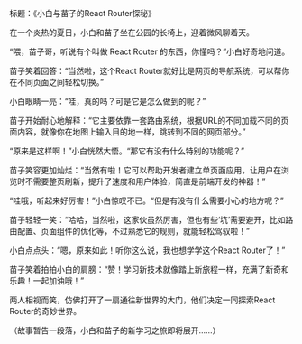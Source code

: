 标题：《小白与苗子的React Router探秘》

在一个炎热的夏日，小白和苗子坐在公园的长椅上，迎着微风聊着天。

“喂，苗子哥，听说有个叫做 React Router 的东西，你懂吗？”小白好奇地问道。

苗子笑着回答：“当然啦，这个React Router就好比是网页的导航系统，可以帮你在不同页面之间轻松切换。”

小白眼睛一亮：“哇，真的吗？可是它是怎么做到的呢？”

苗子开始耐心地解释：“它主要依靠一套路由系统，根据URL的不同加载不同的页面内容，就像你在地图上输入目的地一样，跳转到不同的网页部分。”

“原来是这样啊！”小白恍然大悟。“那它有没有什么特别的功能呢？”

苗子笑容更加灿烂：“当然有啦！它可以帮助开发者建立单页面应用，让用户在浏览时不需要整页刷新，提升了速度和用户体验，简直是前端开发的神器！”

“哇哦，听起来好厉害！”小白惊叹不已。“但是有没有什么需要小心的地方呢？”

苗子轻轻一笑：“哈哈，当然啦，这家伙虽然厉害，但也有些‘坑’需要避开，比如路由配置、页面组件的优化等，不过熟悉它的规则，就能轻松驾驭啦！”

小白点点头：“嗯，原来如此！听你这么说，我也想学学这个React Router了！”

苗子笑着拍拍小白的肩膀：“赞！学习新技术就像踏上新旅程一样，充满了新奇和乐趣！一起加油哦！”

两人相视而笑，仿佛打开了一扇通往新世界的大门，他们决定一同探索React Router的奇妙世界。

（故事暂告一段落，小白和苗子的新学习之旅即将展开……）

